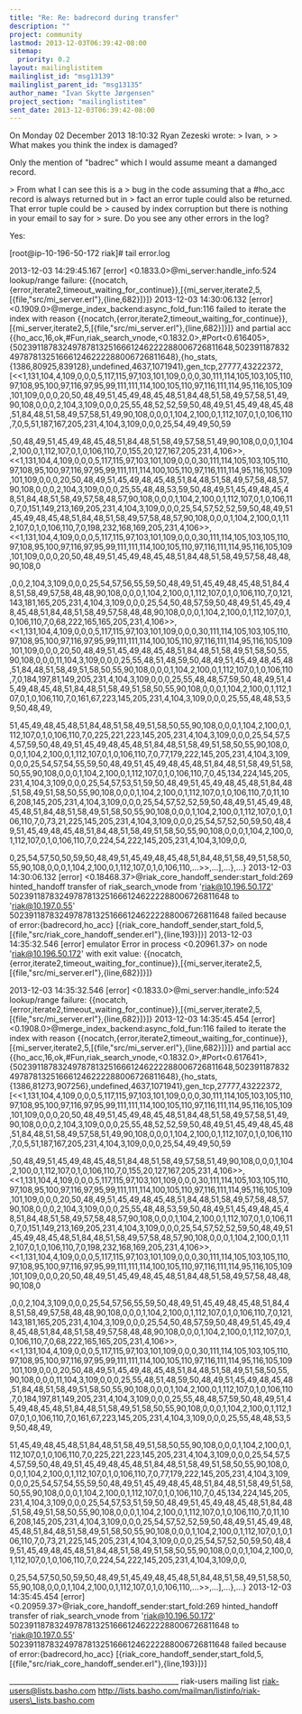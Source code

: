 ```yaml
---
title: "Re: Re: badrecord during transfer"
description: ""
project: community
lastmod: 2013-12-03T06:39:42-08:00
sitemap:
  priority: 0.2
layout: mailinglistitem
mailinglist_id: "msg13139"
mailinglist_parent_id: "msg13135"
author_name: "Ivan Skytte Jørgensen"
project_section: "mailinglistitem"
sent_date: 2013-12-03T06:39:42-08:00
---
```



On Monday 02 December 2013 18:10:32 Ryan Zezeski wrote:
&gt; Ivan,
&gt; 
&gt; What makes you think the index is damaged? 

Only the mention of "badrec" which I would assume meant a damanged record.

&gt; From what I can see this is a
&gt; bug in the code assuming that a #ho\_acc record is always returned but in
&gt; fact an error tuple could also be returned. That error tuple could be
&gt; caused by index corruption but there is nothing in your email to say for
&gt; sure. Do you see any other errors in the log?

Yes:

[root@ip-10-196-50-172 riak]# tail error.log

2013-12-03 14:29:45.167 [error] &lt;0.1833.0&gt;@mi\_server:handle\_info:524 
lookup/range failure: 
{{nocatch,{error,iterate2,timeout\_waiting\_for\_continue}},[{mi\_server,iterate2,5,[{file,"src/mi\_server.erl"},{line,682}]}]}
2013-12-03 14:30:06.132 [error] 
&lt;0.1909.0&gt;@merge\_index\_backend:async\_fold\_fun:116 failed to iterate the index 
with reason 
{{nocatch,{error,iterate2,timeout\_waiting\_for\_continue}},[{mi\_server,iterate2,5,[{file,"src/mi\_server.erl"},{line,682}]}]}
 and partial acc 
{{ho\_acc,16,ok,#Fun,riak\_search\_vnode,&lt;0.1832.0&gt;,#Port&lt;0.616405&gt;,{502391187832497878132516661246222288006726811648,502391187832497878132516661246222288006726811648},{ho\_stats,{1386,80925,839128},undefined,4637,1071941},gen\_tcp,27777,43222372,[&lt;&lt;1,131,104,4,109,0,0,0,5,117,115,97,103,101,109,0,0,0,30,111,114,105,103,105,110,97,108,95,100,97,116,97,95,99,111,111,114,100,105,110,97,116,111,114,95,116,105,109,101,109,0,0,0,20,50,48,49,51,45,49,48,45,48,51,84,48,51,58,49,57,58,51,49,90,108,0,0,0,2,104,3,109,0,0,0,25,55,48,52,52,59,50,48,49,51,45,49,48,45,48,51,84,48,51,58,49,57,58,51,49,90,108,0,0,0,1,104,2,100,0,1,112,107,0,1,0,106,110,7,0,5,51,187,167,205,231,4,104,3,109,0,0,0,25,54,49,49,50,59
 
,50,48,49,51,45,49,48,45,48,51,84,48,51,58,49,57,58,51,49,90,108,0,0,0,1,104,2,100,0,1,112,107,0,1,0,106,110,7,0,155,20,127,167,205,231,4,106&gt;&gt;,&lt;&lt;1,131,104,4,109,0,0,0,5,117,115,97,103,101,109,0,0,0,30,111,114,105,103,105,110,97,108,95,100,97,116,97,95,99,111,111,114,100,105,110,97,116,111,114,95,116,105,109,101,109,0,0,0,20,50,48,49,51,45,49,48,45,48,51,84,48,51,58,49,57,58,48,57,90,108,0,0,0,2,104,3,109,0,0,0,25,55,48,48,53,59,50,48,49,51,45,49,48,45,48,51,84,48,51,58,49,57,58,48,57,90,108,0,0,0,1,104,2,100,0,1,112,107,0,1,0,106,110,7,0,151,149,213,169,205,231,4,104,3,109,0,0,0,25,54,57,52,52,59,50,48,49,51,45,49,48,45,48,51,84,48,51,58,49,57,58,48,57,90,108,0,0,0,1,104,2,100,0,1,112,107,0,1,0,106,110,7,0,198,232,168,169,205,231,4,106&gt;&gt;,&lt;&lt;1,131,104,4,109,0,0,0,5,117,115,97,103,101,109,0,0,0,30,111,114,105,103,105,110,97,108,95,100,97,116,97,95,99,111,111,114,100,105,110,97,116,111,114,95,116,105,109,101,109,0,0,0,20,50,48,49,51,45,49,48,45,48,51,84,48,51,58,49,57,58,48,48,90,108,0
 
,0,0,2,104,3,109,0,0,0,25,54,57,56,55,59,50,48,49,51,45,49,48,45,48,51,84,48,51,58,49,57,58,48,48,90,108,0,0,0,1,104,2,100,0,1,112,107,0,1,0,106,110,7,0,121,143,181,165,205,231,4,104,3,109,0,0,0,25,54,50,48,57,59,50,48,49,51,45,49,48,45,48,51,84,48,51,58,49,57,58,48,48,90,108,0,0,0,1,104,2,100,0,1,112,107,0,1,0,106,110,7,0,68,222,165,165,205,231,4,106&gt;&gt;,&lt;&lt;1,131,104,4,109,0,0,0,5,117,115,97,103,101,109,0,0,0,30,111,114,105,103,105,110,97,108,95,100,97,116,97,95,99,111,111,114,100,105,110,97,116,111,114,95,116,105,109,101,109,0,0,0,20,50,48,49,51,45,49,48,45,48,51,84,48,51,58,49,51,58,50,55,90,108,0,0,0,11,104,3,109,0,0,0,25,55,48,51,48,59,50,48,49,51,45,49,48,45,48,51,84,48,51,58,49,51,58,50,55,90,108,0,0,0,1,104,2,100,0,1,112,107,0,1,0,106,110,7,0,184,197,81,149,205,231,4,104,3,109,0,0,0,25,55,48,48,57,59,50,48,49,51,45,49,48,45,48,51,84,48,51,58,49,51,58,50,55,90,108,0,0,0,1,104,2,100,0,1,112,107,0,1,0,106,110,7,0,161,67,223,145,205,231,4,104,3,109,0,0,0,25,55,48,48,53,59,50,48,49,
 
51,45,49,48,45,48,51,84,48,51,58,49,51,58,50,55,90,108,0,0,0,1,104,2,100,0,1,112,107,0,1,0,106,110,7,0,225,221,223,145,205,231,4,104,3,109,0,0,0,25,54,57,54,57,59,50,48,49,51,45,49,48,45,48,51,84,48,51,58,49,51,58,50,55,90,108,0,0,0,1,104,2,100,0,1,112,107,0,1,0,106,110,7,0,77,179,222,145,205,231,4,104,3,109,0,0,0,25,54,57,54,55,59,50,48,49,51,45,49,48,45,48,51,84,48,51,58,49,51,58,50,55,90,108,0,0,0,1,104,2,100,0,1,112,107,0,1,0,106,110,7,0,45,134,224,145,205,231,4,104,3,109,0,0,0,25,54,57,53,51,59,50,48,49,51,45,49,48,45,48,51,84,48,51,58,49,51,58,50,55,90,108,0,0,0,1,104,2,100,0,1,112,107,0,1,0,106,110,7,0,11,106,208,145,205,231,4,104,3,109,0,0,0,25,54,57,52,52,59,50,48,49,51,45,49,48,45,48,51,84,48,51,58,49,51,58,50,55,90,108,0,0,0,1,104,2,100,0,1,112,107,0,1,0,106,110,7,0,73,21,225,145,205,231,4,104,3,109,0,0,0,25,54,57,52,50,59,50,48,49,51,45,49,48,45,48,51,84,48,51,58,49,51,58,50,55,90,108,0,0,0,1,104,2,100,0,1,112,107,0,1,0,106,110,7,0,224,54,222,145,205,231,4,104,3,109,0,0,
 
0,25,54,57,50,50,59,50,48,49,51,45,49,48,45,48,51,84,48,51,58,49,51,58,50,55,90,108,0,0,0,1,104,2,100,0,1,112,107,0,1,0,106,110,...&gt;&gt;,...],...},...}
2013-12-03 14:30:06.132 [error] 
&lt;0.18468.37&gt;@riak\_core\_handoff\_sender:start\_fold:269 hinted\_handoff transfer of 
riak\_search\_vnode from 'riak@10.196.50.172' 
502391187832497878132516661246222288006726811648 to 'riak@10.197.0.55' 
502391187832497878132516661246222288006726811648 failed because of 
error:{badrecord,ho\_acc} 
[{riak\_core\_handoff\_sender,start\_fold,5,[{file,"src/riak\_core\_handoff\_sender.erl"},{line,193}]}]
2013-12-03 14:35:32.546 [error] emulator Error in process &lt;0.20961.37&gt; on node 
'riak@10.196.50.172' with exit value: 
{{nocatch,{error,iterate2,timeout\_waiting\_for\_continue}},[{mi\_server,iterate2,5,[{file,"src/mi\_server.erl"},{line,682}]}]}


2013-12-03 14:35:32.546 [error] &lt;0.1833.0&gt;@mi\_server:handle\_info:524 
lookup/range failure: 
{{nocatch,{error,iterate2,timeout\_waiting\_for\_continue}},[{mi\_server,iterate2,5,[{file,"src/mi\_server.erl"},{line,682}]}]}
2013-12-03 14:35:45.454 [error] 
&lt;0.1908.0&gt;@merge\_index\_backend:async\_fold\_fun:116 failed to iterate the index 
with reason 
{{nocatch,{error,iterate2,timeout\_waiting\_for\_continue}},[{mi\_server,iterate2,5,[{file,"src/mi\_server.erl"},{line,682}]}]}
 and partial acc 
{{ho\_acc,16,ok,#Fun,riak\_search\_vnode,&lt;0.1832.0&gt;,#Port&lt;0.617641&gt;,{502391187832497878132516661246222288006726811648,502391187832497878132516661246222288006726811648},{ho\_stats,{1386,81273,907256},undefined,4637,1071941},gen\_tcp,27777,43222372,[&lt;&lt;1,131,104,4,109,0,0,0,5,117,115,97,103,101,109,0,0,0,30,111,114,105,103,105,110,97,108,95,100,97,116,97,95,99,111,111,114,100,105,110,97,116,111,114,95,116,105,109,101,109,0,0,0,20,50,48,49,51,45,49,48,45,48,51,84,48,51,58,49,57,58,51,49,90,108,0,0,0,2,104,3,109,0,0,0,25,55,48,52,52,59,50,48,49,51,45,49,48,45,48,51,84,48,51,58,49,57,58,51,49,90,108,0,0,0,1,104,2,100,0,1,112,107,0,1,0,106,110,7,0,5,51,187,167,205,231,4,104,3,109,0,0,0,25,54,49,49,50,59
 
,50,48,49,51,45,49,48,45,48,51,84,48,51,58,49,57,58,51,49,90,108,0,0,0,1,104,2,100,0,1,112,107,0,1,0,106,110,7,0,155,20,127,167,205,231,4,106&gt;&gt;,&lt;&lt;1,131,104,4,109,0,0,0,5,117,115,97,103,101,109,0,0,0,30,111,114,105,103,105,110,97,108,95,100,97,116,97,95,99,111,111,114,100,105,110,97,116,111,114,95,116,105,109,101,109,0,0,0,20,50,48,49,51,45,49,48,45,48,51,84,48,51,58,49,57,58,48,57,90,108,0,0,0,2,104,3,109,0,0,0,25,55,48,48,53,59,50,48,49,51,45,49,48,45,48,51,84,48,51,58,49,57,58,48,57,90,108,0,0,0,1,104,2,100,0,1,112,107,0,1,0,106,110,7,0,151,149,213,169,205,231,4,104,3,109,0,0,0,25,54,57,52,52,59,50,48,49,51,45,49,48,45,48,51,84,48,51,58,49,57,58,48,57,90,108,0,0,0,1,104,2,100,0,1,112,107,0,1,0,106,110,7,0,198,232,168,169,205,231,4,106&gt;&gt;,&lt;&lt;1,131,104,4,109,0,0,0,5,117,115,97,103,101,109,0,0,0,30,111,114,105,103,105,110,97,108,95,100,97,116,97,95,99,111,111,114,100,105,110,97,116,111,114,95,116,105,109,101,109,0,0,0,20,50,48,49,51,45,49,48,45,48,51,84,48,51,58,49,57,58,48,48,90,108,0
 
,0,0,2,104,3,109,0,0,0,25,54,57,56,55,59,50,48,49,51,45,49,48,45,48,51,84,48,51,58,49,57,58,48,48,90,108,0,0,0,1,104,2,100,0,1,112,107,0,1,0,106,110,7,0,121,143,181,165,205,231,4,104,3,109,0,0,0,25,54,50,48,57,59,50,48,49,51,45,49,48,45,48,51,84,48,51,58,49,57,58,48,48,90,108,0,0,0,1,104,2,100,0,1,112,107,0,1,0,106,110,7,0,68,222,165,165,205,231,4,106&gt;&gt;,&lt;&lt;1,131,104,4,109,0,0,0,5,117,115,97,103,101,109,0,0,0,30,111,114,105,103,105,110,97,108,95,100,97,116,97,95,99,111,111,114,100,105,110,97,116,111,114,95,116,105,109,101,109,0,0,0,20,50,48,49,51,45,49,48,45,48,51,84,48,51,58,49,51,58,50,55,90,108,0,0,0,11,104,3,109,0,0,0,25,55,48,51,48,59,50,48,49,51,45,49,48,45,48,51,84,48,51,58,49,51,58,50,55,90,108,0,0,0,1,104,2,100,0,1,112,107,0,1,0,106,110,7,0,184,197,81,149,205,231,4,104,3,109,0,0,0,25,55,48,48,57,59,50,48,49,51,45,49,48,45,48,51,84,48,51,58,49,51,58,50,55,90,108,0,0,0,1,104,2,100,0,1,112,107,0,1,0,106,110,7,0,161,67,223,145,205,231,4,104,3,109,0,0,0,25,55,48,48,53,59,50,48,49,
 
51,45,49,48,45,48,51,84,48,51,58,49,51,58,50,55,90,108,0,0,0,1,104,2,100,0,1,112,107,0,1,0,106,110,7,0,225,221,223,145,205,231,4,104,3,109,0,0,0,25,54,57,54,57,59,50,48,49,51,45,49,48,45,48,51,84,48,51,58,49,51,58,50,55,90,108,0,0,0,1,104,2,100,0,1,112,107,0,1,0,106,110,7,0,77,179,222,145,205,231,4,104,3,109,0,0,0,25,54,57,54,55,59,50,48,49,51,45,49,48,45,48,51,84,48,51,58,49,51,58,50,55,90,108,0,0,0,1,104,2,100,0,1,112,107,0,1,0,106,110,7,0,45,134,224,145,205,231,4,104,3,109,0,0,0,25,54,57,53,51,59,50,48,49,51,45,49,48,45,48,51,84,48,51,58,49,51,58,50,55,90,108,0,0,0,1,104,2,100,0,1,112,107,0,1,0,106,110,7,0,11,106,208,145,205,231,4,104,3,109,0,0,0,25,54,57,52,52,59,50,48,49,51,45,49,48,45,48,51,84,48,51,58,49,51,58,50,55,90,108,0,0,0,1,104,2,100,0,1,112,107,0,1,0,106,110,7,0,73,21,225,145,205,231,4,104,3,109,0,0,0,25,54,57,52,50,59,50,48,49,51,45,49,48,45,48,51,84,48,51,58,49,51,58,50,55,90,108,0,0,0,1,104,2,100,0,1,112,107,0,1,0,106,110,7,0,224,54,222,145,205,231,4,104,3,109,0,0,
 
0,25,54,57,50,50,59,50,48,49,51,45,49,48,45,48,51,84,48,51,58,49,51,58,50,55,90,108,0,0,0,1,104,2,100,0,1,112,107,0,1,0,106,110,...&gt;&gt;,...],...},...}
2013-12-03 14:35:45.454 [error] 
&lt;0.20959.37&gt;@riak\_core\_handoff\_sender:start\_fold:269 hinted\_handoff transfer of 
riak\_search\_vnode from 'riak@10.196.50.172' 
502391187832497878132516661246222288006726811648 to 'riak@10.197.0.55' 
502391187832497878132516661246222288006726811648 failed because of 
error:{badrecord,ho\_acc} 
[{riak\_core\_handoff\_sender,start\_fold,5,[{file,"src/riak\_core\_handoff\_sender.erl"},{line,193}]}]


\_\_\_\_\_\_\_\_\_\_\_\_\_\_\_\_\_\_\_\_\_\_\_\_\_\_\_\_\_\_\_\_\_\_\_\_\_\_\_\_\_\_\_\_\_\_\_
riak-users mailing list
riak-users@lists.basho.com
http://lists.basho.com/mailman/listinfo/riak-users\_lists.basho.com

